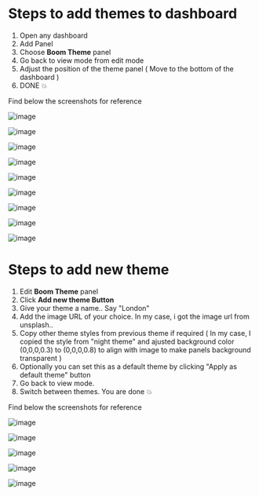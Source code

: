Steps to add themes to dashboard
================================

1. Open any dashboard
2. Add Panel
3. Choose **Boom Theme** panel
4. Go back to view mode from edit mode
5. Adjust the position of the theme panel ( Move to the bottom of the dashboard )
6. DONE :boom:

Find below the screenshots for reference

![image](https://user-images.githubusercontent.com/153843/57118255-177c0a00-6d5a-11e9-8456-a9231914690d.png)

![image](https://user-images.githubusercontent.com/153843/57118263-24006280-6d5a-11e9-9eae-9c4d8669c2d7.png)

![image](https://user-images.githubusercontent.com/153843/57118273-2fec2480-6d5a-11e9-88db-e23608b6eea2.png)

![image](https://user-images.githubusercontent.com/153843/57118285-3bd7e680-6d5a-11e9-89c3-bab11c5a6d9f.png)

![image](https://user-images.githubusercontent.com/153843/57118300-47c3a880-6d5a-11e9-97ab-573cfd7f0999.png)

![image](https://user-images.githubusercontent.com/153843/57118307-501be380-6d5a-11e9-8378-874a6be81463.png)

![image](https://user-images.githubusercontent.com/153843/57118315-5e69ff80-6d5a-11e9-96e8-9ba79996d42c.png)

![image](https://user-images.githubusercontent.com/153843/57118328-69bd2b00-6d5a-11e9-9d18-b57db79fef79.png)

![image](https://user-images.githubusercontent.com/153843/57118339-7ccffb00-6d5a-11e9-80ae-c8d1d46bb121.png)

Steps to add new theme
======================

1. Edit **Boom Theme** panel
2. Click **Add new theme Button**
3. Give your theme a name.. Say "London"
4. Add the image URL of your choice. In my case, i got the image url from unsplash..
5. Copy other theme styles from previous theme if required ( In my case, I copied the style from "night theme" and ajusted background color (0,0,0,0.3) to (0,0,0,0.8) to align with image to make panels background transparent )
6. Optionally you can set this as a default theme by clicking "Apply as default theme" button
7. Go back to view mode.
8. Switch between themes. You are done :boom:

Find below the screenshots for reference

![image](https://user-images.githubusercontent.com/153843/57118617-65920d00-6d5c-11e9-8f38-0572dcdb75e0.png)

![image](https://user-images.githubusercontent.com/153843/57118642-907c6100-6d5c-11e9-9a9b-e7f3fd8426ce.png)

![image](https://user-images.githubusercontent.com/153843/57118673-db967400-6d5c-11e9-8a60-7656971d0ac8.png)

![image](https://user-images.githubusercontent.com/153843/57118731-36c86680-6d5d-11e9-83a9-c71ab9275b50.png)

![image](https://user-images.githubusercontent.com/153843/57118778-74c58a80-6d5d-11e9-80d1-0d1c3d5a5866.png)
